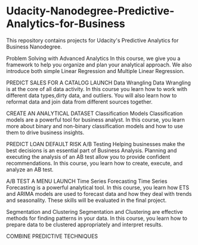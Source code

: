 # Udacity-Nanodegree-Predictive-Analytics-for-Business
This repository contains projects for Udacity's Predictive Analytics for Business Nanodegree.

Problem Solving with Advanced Analytics
In this course, we give you a framework to help you organize and plan your analytical approach. We also introduce both simple Linear Regression and Multiple Linear Regression.

PREDICT SALES FOR A CATALOG LAUNCH
Data Wrangling
Data Wrangling is at the core of all data activity. In this course you learn how to work with different data types,dirty data, and outliers. You will also learn how to reformat data and join data from different sources together.

CREATE AN ANALYTICAL DATASET
Classification Models
Classification models are a powerful tool for business analyst. In this course, you learn more about binary and non-binary classification models and how to use them to drive business insights.

PREDICT LOAN DEFAULT RISK
A/B Testing
Helping businesses make the best decisions is an essential part of Business Analysis. Planning and executing the analysis of an AB test allow you to provide confident recommendations. In this course, you learn how to create, execute, and analyze an AB test.

A/B TEST A MENU LAUNCH
Time Series Forecasting
Time Series Forecasting is a powerful analytical tool. In this course, you learn how ETS and ARIMA models are used to forecast data and how they deal with trends and seasonality. These skills will be evaluated in the final project.

Segmentation and Clustering
Segmentation and Clustering are effective methods for finding patterns in your data. In this course, you learn how to prepare data to be clustered appropriately and interpret results.

COMBINE PREDICTIVE TECHNIQUES
